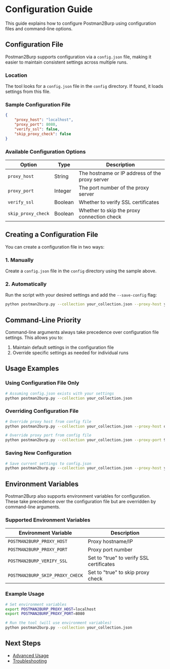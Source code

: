 # Configuration Guide

This guide explains how to configure Postman2Burp using configuration files and command-line options.

## Configuration File

Postman2Burp supports configuration via a `config.json` file, making it easier to maintain consistent settings across multiple runs.

### Location

The tool looks for a `config.json` file in the `config` directory. If found, it loads settings from this file.

### Sample Configuration File

```json
{
    "proxy_host": "localhost",
    "proxy_port": 8080,
    "verify_ssl": false,
    "skip_proxy_check": false
}
```

### Available Configuration Options

| Option | Type | Description |
|--------|------|-------------|
| `proxy_host` | String | The hostname or IP address of the proxy server |
| `proxy_port` | Integer | The port number of the proxy server |
| `verify_ssl` | Boolean | Whether to verify SSL certificates |
| `skip_proxy_check` | Boolean | Whether to skip the proxy connection check |

## Creating a Configuration File

You can create a configuration file in two ways:

### 1. Manually

Create a `config.json` file in the `config` directory using the sample above.

### 2. Automatically

Run the script with your desired settings and add the `--save-config` flag:

```bash
python postman2burp.py --collection your_collection.json --proxy-host your-proxy-host --proxy-port 9090 --save-config
```

## Command-Line Priority

Command-line arguments always take precedence over configuration file settings. This allows you to:

1. Maintain default settings in the configuration file
2. Override specific settings as needed for individual runs

## Usage Examples

### Using Configuration File Only

```bash
# Assuming config.json exists with your settings
python postman2burp.py --collection your_collection.json
```

### Overriding Configuration File

```bash
# Override proxy host from config file
python postman2burp.py --collection your_collection.json --proxy-host different-proxy

# Override proxy port from config file
python postman2burp.py --collection your_collection.json --proxy-port 9090
```

### Saving New Configuration

```bash
# Save current settings to config.json
python postman2burp.py --collection your_collection.json --proxy-host your-proxy --proxy-port 9090 --save-config
```

## Environment Variables

Postman2Burp also supports environment variables for configuration. These take precedence over the configuration file but are overridden by command-line arguments.

### Supported Environment Variables

| Environment Variable | Description |
|----------------------|-------------|
| `POSTMAN2BURP_PROXY_HOST` | Proxy hostname/IP |
| `POSTMAN2BURP_PROXY_PORT` | Proxy port number |
| `POSTMAN2BURP_VERIFY_SSL` | Set to "true" to verify SSL certificates |
| `POSTMAN2BURP_SKIP_PROXY_CHECK` | Set to "true" to skip proxy check |

### Example Usage

```bash
# Set environment variables
export POSTMAN2BURP_PROXY_HOST=localhost
export POSTMAN2BURP_PROXY_PORT=8080

# Run the tool (will use environment variables)
python postman2burp.py --collection your_collection.json
```

## Next Steps

- [Advanced Usage](../Advanced/README.md)
- [Troubleshooting](../Troubleshooting/README.md) 